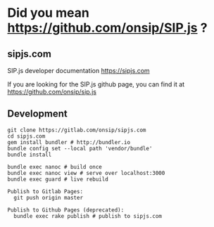 Did you mean https://github.com/onsip/SIP.js ?
===================

sipjs.com
-------------------

SIP.js developer documentation https://sipjs.com

If you are looking for the SIP.js github page, you can find it at https://github.com/onsip/sip.js

Development
---

    git clone https://gitlab.com/onsip/sipjs.com
    cd sipjs.com
    gem install bundler # http://bundler.io
    bundle config set --local path 'vendor/bundle'
    bundle install

    bundle exec nanoc # build once
    bundle exec nanoc view # serve over localhost:3000
    bundle exec guard # live rebuild
    
    Publish to Gitlab Pages:
      git push origin master
    
    Publish to Github Pages (deprecated):
      bundle exec rake publish # publish to sipjs.com
